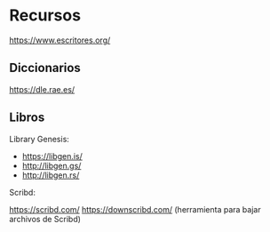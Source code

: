 # Recursos

https://www.escritores.org/

## Diccionarios 

https://dle.rae.es/

## Libros 

Library Genesis: 

- https://libgen.is/
- http://libgen.gs/
- http://libgen.rs/

Scribd:

https://scribd.com/
https://downscribd.com/ (herramienta para bajar archivos de Scribd)
